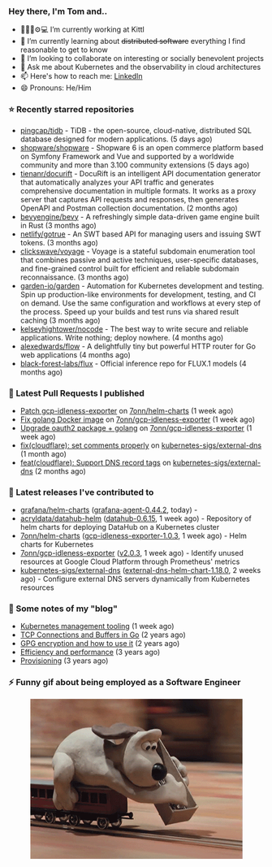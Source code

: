 ### Hey there, I'm Tom and..

- 🔭👨‍💻⚙💻 I’m currently working at Kittl
- 🌱 I’m currently learning about ~~distributed software~~ everything I find reasonable to get to know
- 👯 I’m looking to collaborate on interesting or socially benevolent projects
- 💬 Ask me about Kubernetes and the observability in cloud architectures
- 📫 Here's how to reach me: [LinkedIn](https://www.linkedin.com/in/7onn)
- 😄 Pronouns: He/Him

### ⭐ Recently starred repositories

- [pingcap/tidb](https://github.com/pingcap/tidb) - TiDB - the open-source, cloud-native, distributed SQL database designed for modern applications. (5 days ago)
- [shopware/shopware](https://github.com/shopware/shopware) - Shopware 6 is an open commerce platform based on Symfony Framework and Vue and supported by a worldwide community and more than 3.100 community extensions (5 days ago)
- [tienanr/docurift](https://github.com/tienanr/docurift) - DocuRift is an intelligent API documentation generator that automatically analyzes your API traffic and generates comprehensive documentation in multiple formats. It works as a proxy server that captures API requests and responses, then generates OpenAPI and Postman collection documentation. (2 months ago)
- [bevyengine/bevy](https://github.com/bevyengine/bevy) - A refreshingly simple data-driven game engine built in Rust (3 months ago)
- [netlify/gotrue](https://github.com/netlify/gotrue) - An SWT based API for managing users and issuing SWT tokens. (3 months ago)
- [clickswave/voyage](https://github.com/clickswave/voyage) - Voyage is a stateful subdomain enumeration tool that combines passive and active techniques, user-specific databases, and fine-grained control built for efficient and reliable subdomain reconnaissance. (3 months ago)
- [garden-io/garden](https://github.com/garden-io/garden) - Automation for Kubernetes development and testing. Spin up production-like environments for development, testing, and CI on demand. Use the same configuration and workflows at every step of the process. Speed up your builds and test runs via shared result caching (3 months ago)
- [kelseyhightower/nocode](https://github.com/kelseyhightower/nocode) - The best way to write secure and reliable applications. Write nothing; deploy nowhere. (4 months ago)
- [alexedwards/flow](https://github.com/alexedwards/flow) - A delightfully tiny but powerful HTTP router for Go web applications (4 months ago)
- [black-forest-labs/flux](https://github.com/black-forest-labs/flux) - Official inference repo for FLUX.1 models (4 months ago)

### 🔨 Latest Pull Requests I published

- [Patch gcp-idleness-exporter](https://github.com/7onn/helm-charts/pull/7) on [7onn/helm-charts](https://github.com/7onn/helm-charts) (1 week ago)
- [Fix golang Docker image](https://github.com/7onn/gcp-idleness-exporter/pull/25) on [7onn/gcp-idleness-exporter](https://github.com/7onn/gcp-idleness-exporter) (1 week ago)
- [Upgrade oauth2 package &#43; golang](https://github.com/7onn/gcp-idleness-exporter/pull/24) on [7onn/gcp-idleness-exporter](https://github.com/7onn/gcp-idleness-exporter) (1 week ago)
- [fix(cloudflare): set comments properly](https://github.com/kubernetes-sigs/external-dns/pull/5582) on [kubernetes-sigs/external-dns](https://github.com/kubernetes-sigs/external-dns) (1 month ago)
- [feat(cloudflare): Support DNS record tags](https://github.com/kubernetes-sigs/external-dns/pull/5488) on [kubernetes-sigs/external-dns](https://github.com/kubernetes-sigs/external-dns) (2 months ago)

### 🔭 Latest releases I've contributed to

- [grafana/helm-charts](https://github.com/grafana/helm-charts) ([grafana-agent-0.44.2](https://github.com/grafana/helm-charts/releases/tag/grafana-agent-0.44.2), today) - 
- [acryldata/datahub-helm](https://github.com/acryldata/datahub-helm) ([datahub-0.6.15](https://github.com/acryldata/datahub-helm/releases/tag/datahub-0.6.15), 1 week ago) - Repository of helm charts for deploying DataHub on a Kubernetes cluster
- [7onn/helm-charts](https://github.com/7onn/helm-charts) ([gcp-idleness-exporter-1.0.3](https://github.com/7onn/helm-charts/releases/tag/gcp-idleness-exporter-1.0.3), 1 week ago) - Helm charts for Kubernetes
- [7onn/gcp-idleness-exporter](https://github.com/7onn/gcp-idleness-exporter) ([v2.0.3](https://github.com/7onn/gcp-idleness-exporter/releases/tag/v2.0.3), 1 week ago) - Identify unused resources at Google Cloud Platform through Prometheus&#39; metrics
- [kubernetes-sigs/external-dns](https://github.com/kubernetes-sigs/external-dns) ([external-dns-helm-chart-1.18.0](https://github.com/kubernetes-sigs/external-dns/releases/tag/external-dns-helm-chart-1.18.0), 2 weeks ago) - Configure external DNS servers dynamically from Kubernetes resources

### 📝 Some notes of my "blog"

- [Kubernetes management tooling](https://www.7onn.dev/post/kubernetes-management-tooling/) (1 week ago)
- [TCP Connections and Buffers in Go](https://www.7onn.dev/post/tcp-connections-and-buffers-in-go/) (2 years ago)
- [GPG encryption and how to use it](https://www.7onn.dev/post/gpg-encryption/) (2 years ago)
- [Efficiency and performance](https://www.7onn.dev/post/efficiency-and-performance/) (3 years ago)
- [Provisioning](https://www.7onn.dev/post/provisioning/) (3 years ago)

### ⚡ Funny gif about being employed as a Software Engineer
<p align="center">
  <img alt="building the path" src="./giphy.gif" />
</p>
